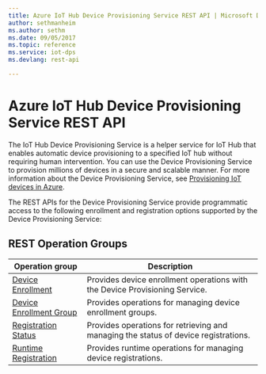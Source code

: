 ```yaml
---
title: Azure IoT Hub Device Provisioning Service REST API | Microsoft Docs
author: sethmanheim
ms.author: sethm
ms.date: 09/05/2017
ms.topic: reference
ms.service: iot-dps
ms.devlang: rest-api

---
```


# Azure IoT Hub Device Provisioning Service REST API

The IoT Hub Device Provisioning Service is a helper service for IoT Hub that enables automatic device provisioning to a specified IoT hub without requiring human intervention. You can use the Device Provisioning Service to provision millions of devices in a secure and scalable manner. For more information about the Device Provisioning Service, see [Provisioning IoT devices in Azure](/azure/iot-dps/about-iot-dps).

The REST APIs for the Device Provisioning Service provide programmatic access to the following enrollment and registration options supported by the Device Provisioning Service:

## REST Operation Groups 

| Operation group | Description                                                        |
|-----------------|--------------------------------------------------------------------|
| [Device Enrollment](~/docs-ref-autogen/iot-dps/DeviceEnrollment.json)          | Provides device enrollment operations with the Device Provisioning Service. |
| [Device Enrollment Group](~/docs-ref-autogen/iot-dps/DeviceEnrollmentGroup.json)  | Provides operations for managing device enrollment groups. |
| [Registration Status](~/docs-ref-autogen/iot-dps/RegistrationStatus.json)  | Provides operations for retrieving and managing the status of device registrations. |
| [Runtime Registration](~/docs-ref-autogen/iot-dps/RuntimeRegistration.json)  | Provides runtime operations for managing device registrations. |
